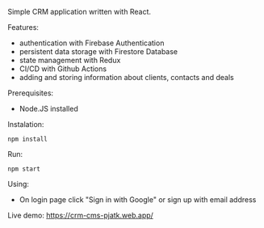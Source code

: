 Simple CRM application written with React.

Features:
- authentication with Firebase Authentication
- persistent data storage with Firestore Database
- state management with Redux
- CI/CD with Github Actions
- adding and storing information about clients, contacts and deals

Prerequisites:
- Node.JS installed

Instalation:
```
npm install
```

Run:
```
npm start
```

Using:
- On login page click "Sign in with Google" or sign up with email address

Live demo:
https://crm-cms-pjatk.web.app/